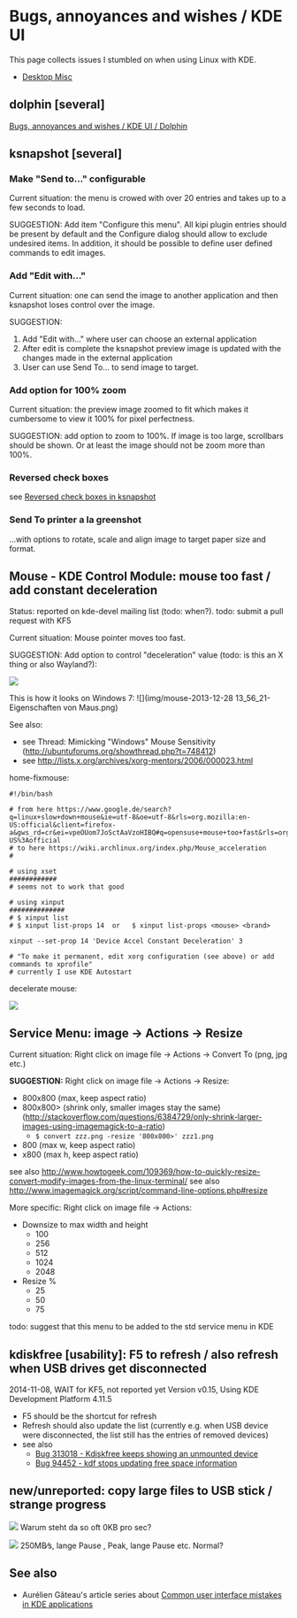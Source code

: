 Bugs, annoyances and wishes / KDE UI
====================================
This page collects issues I stumbled on when using Linux with KDE.

* [Desktop Misc](struct-desktop-misc.md)

dolphin [several]
-----------------
[Bugs, annoyances and wishes / KDE UI / Dolphin](struct-dolphin.md)

ksnapshot [several]
-------------------
### Make "Send to..." configurable

Current situation: the menu is crowed with over 20 entries and takes up to a few seconds to load.

SUGGESTION: Add item "Configure this menu".
All kipi plugin entries should be present by default and the Configure dialog should
allow to exclude undesired items. In addition, it should be possible to define user
defined commands to edit images.

### Add "Edit with..."

Current situation: one can send the image to another application and then ksnapshot loses control over the image.

SUGGESTION:
1. Add "Edit with..." where user can choose an external application
2. After edit is complete the ksnapshot preview image is updated with the changes made in the external application
3. User can use Send To... to send image to target.

### Add option for 100% zoom

Current situation: the preview image zoomed to fit which makes it cumbersome to view it 100% for pixel perfectness.

SUGGESTION: add option to zoom to 100%.
If image is too large, scrollbars should be shown. Or at least the image should not be zoom more than 100%.

### Reversed check boxes

see [Reversed check boxes in ksnapshot](http://agateau.com/2010/common-user-interface-mistakes-in-kde-applications-part-2-dialog-layouts/)

### Send To printer a la greenshot

...with options to rotate, scale and align image to target paper size and format.


Mouse - KDE Control Module: mouse too fast / add constant deceleration
----------------------------------------------------------------------
Status: reported on kde-devel mailing list (todo: when?).
todo: submit a pull request with KF5

Current situation:
Mouse pointer moves too fast.

SUGGESTION:
Add option to control "deceleration" value (todo: is this an X thing or also Wayland?):

![](img/mouse-system-settings-decel.png)

This is how it looks on Windows 7: ![](img/mouse-2013-12-28 13_56_21-Eigenschaften von Maus.png)

See also:

* see Thread: Mimicking "Windows" Mouse Sensitivity (http://ubuntuforums.org/showthread.php?t=748412)
* see http://lists.x.org/archives/xorg-mentors/2006/000023.html

home-fixmouse:

```
#!/bin/bash

# from here https://www.google.de/search?q=linux+slow+down+mouse&ie=utf-8&oe=utf-8&rls=org.mozilla:en-US:official&client=firefox-a&gws_rd=cr&ei=vpeOUom7JoSctAaVzoHIBQ#q=opensuse+mouse+too+fast&rls=org.mozilla:en-US%3Aofficial
# to here https://wiki.archlinux.org/index.php/Mouse_acceleration
#

# using xset
############
# seems not to work that good

# using xinput
##############
# $ xinput list
# $ xinput list-props 14  or   $ xinput list-props <mouse> <brand>

xinput --set-prop 14 'Device Accel Constant Deceleration' 3

# "To make it permanent, edit xorg configuration (see above) or add commands to xprofile"
# currently I use KDE Autostart
```

decelerate mouse:

![](img/mouse-decelerate-mouse.png)


Service Menu: image -> Actions -> Resize
----------------------------------------
Current situation: Right click on image file -> Actions -> Convert To (png, jpg etc.)

**SUGGESTION:**
Right click on image file -> Actions -> Resize:

* 800x800 (max, keep aspect ratio)
* 800x800> (shrink only, smaller images stay the same) (http://stackoverflow.com/questions/6384729/only-shrink-larger-images-using-imagemagick-to-a-ratio)
  * `$ convert zzz.png -resize '800x800>' zzz1.png`
* 800 (max w, keep aspect ratio)
* x800 (max h, keep aspect ratio)

see also http://www.howtogeek.com/109369/how-to-quickly-resize-convert-modify-images-from-the-linux-terminal/
see also http://www.imagemagick.org/script/command-line-options.php#resize

More specific:
Right click on image file -> Actions:

* Downsize to max width and height
  * 100
  * 256
  * 512
  * 1024
  * 2048
* Resize %
  * 25
  * 50
  * 75

todo: suggest that this menu to be added to the std service menu in KDE


kdiskfree [usability]: F5 to refresh / also refresh when USB drives get disconnected
------------------------------------------------------------------------------------
2014-11-08, WAIT for KF5, not reported yet
Version v0.15, Using KDE Development Platform 4.11.5

* F5 should be the shortcut for refresh
* Refresh should also update the list (currently e.g. when USB device were disconnected, the list still has the entries of removed devices)
* see also
    * [Bug 313018 - Kdiskfree keeps showing an unmounted device](https://bugs.kde.org/show_bug.cgi?id=313018)
    * [Bug 94452 - kdf stops updating free space information](https://bugs.kde.org/show_bug.cgi?id=94452)


new/unreported: copy large files to USB stick / strange progress
----------------------------------------------------------------
![](img/copy-large-files-1.png) Warum steht da so oft 0KB pro sec?

![](img/copy-large-files-2.png) 250MB⁄s, lange Pause , Peak, lange Pause etc. Normal?


See also
--------
  * Aurélien Gâteau's article series about [Common user interface mistakes in KDE applications](http://agateau.com/article-series/common-ui-mistakes-in-kde-applications/)

